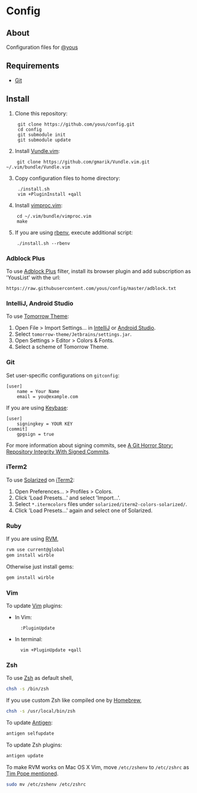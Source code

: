 # Config

## About

Configuration files for [@yous](https://github.com/yous)

## Requirements

- [Git][]

[Git]: http://git-scm.com

## Install

1. Clone this repository:

        git clone https://github.com/yous/config.git
        cd config
        git submodule init
        git submodule update

2. Install [Vundle.vim][]:

[Vundle.vim]: https://github.com/gmarik/Vundle.vim

        git clone https://github.com/gmarik/Vundle.vim.git ~/.vim/bundle/Vundle.vim

3. Copy configuration files to home directory:

        ./install.sh
        vim +PluginInstall +qall

4. Install [vimproc.vim][]:

[vimproc.vim]: https://github.com/Shougo/vimproc.vim

        cd ~/.vim/bundle/vimproc.vim
        make

5. If you are using [rbenv][], execute additional script:

[rbenv]: https://github.com/sstephenson/rbenv

        ./install.sh --rbenv

### Adblock Plus

To use [Adblock Plus][] filter, install its browser plugin and add subscription as 'YousList' with the url:

```
https://raw.githubusercontent.com/yous/config/master/adblock.txt
```

[Adblock Plus]: https://adblockplus.org

### IntelliJ, Android Studio

To use [Tomorrow Theme][]:

[Tomorrow Theme]: https://github.com/ChrisKempson/Tomorrow-Theme

1. Open File > Import Settings… in [IntelliJ][] or [Android Studio][].
2. Select `tomorrow-theme/Jetbrains/settings.jar`.
3. Open Settings > Editor > Colors & Fonts.
4. Select a scheme of Tomorrow Theme.

[IntelliJ]: http://www.jetbrains.com/idea/
[Android Studio]: http://developer.android.com/sdk/installing/studio.html

### Git

Set user-specific configurations on `gitconfig`:

```
[user]
	name = Your Name
	email = you@example.com
```

If you are using [Keybase][]:

[Keybase]: https://keybase.io

```
[user]
	signingkey = YOUR KEY
[commit]
	gpgsign = true
```

For more information about signing commits, see [A Git Horror Story: Repository Integrity With Signed Commits](http://mikegerwitz.com/papers/git-horror-story).

### iTerm2

To use [Solarized][] on [iTerm2][]:

[Solarized]: https://github.com/altercation/solarized
[iTerm2]: http://www.iterm2.com

1. Open Preferences… > Profiles > Colors.
2. Click 'Load Presets…' and select 'Import…'.
3. Select `*.itermcolors` files under `solarized/iterm2-colors-solarized/`.
4. Click 'Load Presets…' again and select one of Solarized.

### Ruby

If you are using [RVM][],

[RVM]: http://rvm.io

``` sh
rvm use current@global
gem install wirble
```

Otherwise just install gems:

``` sh
gem install wirble
```

### Vim

To update [Vim][] plugins:

- In Vim:

        :PluginUpdate

[Vim]: http://www.vim.org

- In terminal:

        vim +PluginUpdate +qall

### Zsh

To use [Zsh][] as default shell,

[Zsh]: http://www.zsh.org

``` sh
chsh -s /bin/zsh
```

If you use custom Zsh like compiled one by [Homebrew][],

[Homebrew]: http://brew.sh

``` sh
chsh -s /usr/local/bin/zsh
```

To update [Antigen][]:

[Antigen]: http://antigen.sharats.me

``` sh
antigen selfupdate
```

To update Zsh plugins:

``` sh
antigen update
```

To make RVM works on Mac OS X Vim, move `/etc/zshenv` to `/etc/zshrc` as [Tim Pope mentioned](https://github.com/tpope/vim-rvm#faq).

``` sh
sudo mv /etc/zshenv /etc/zshrc
```
